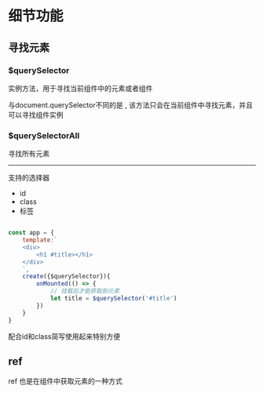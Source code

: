 # 细节功能

## 寻找元素

### $querySelector

实例方法，用于寻找当前组件中的元素或者组件

与document.querySelector不同的是 , 该方法只会在当前组件中寻找元素，并且可以寻找组件实例

### $querySelectorAll

寻找所有元素

---

支持的选择器

- id
- class
- 标签

```js

const app = {
	template:`
	<div>
		<h1 #title></h1>
	</div>
	`,
	create({$querySelector}){
		onMounted(() => {
			// 挂载后才能获取到元素
			let title = $querySelector('#title')
		})
	}
}

```

配合id和class简写使用起来特别方便


## ref

ref 也是在组件中获取元素的一种方式


